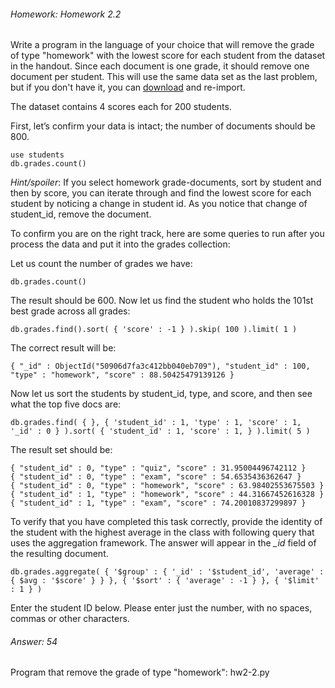 ###### Homework: Homework 2.2

Write a program in the language of your choice that will remove the grade of type "homework" with the lowest score for each student from the dataset in the handout. Since each document is one grade, it should remove one document per student. This will use the same data set as the last problem, but if you don't have it, you can [download](https://university.mongodb.com/static/MongoDB_2016_M101P_January/handouts/grades.ef42a2b3e7ff.json) and re-import.

The dataset contains 4 scores each for 200 students.

First, let’s confirm your data is intact; the number of documents should be 800.

```
use students
db.grades.count()
```

*Hint/spoiler*: If you select homework grade-documents, sort by student and then by score, you can iterate through and find the lowest score for each student by noticing a change in student id. As you notice that change of student_id, remove the document.

To confirm you are on the right track, here are some queries to run after you process the data and put it into the grades collection:

Let us count the number of grades we have:

``
db.grades.count()
``

The result should be 600. Now let us find the student who holds the 101st best grade across all grades:

``
db.grades.find().sort( { 'score' : -1 } ).skip( 100 ).limit( 1 )
``

The correct result will be:

```
{ "_id" : ObjectId("50906d7fa3c412bb040eb709"), "student_id" : 100, "type" : "homework", "score" : 88.50425479139126 }
```

Now let us sort the students by student_id, type, and score, and then see what the top five docs are:

```
db.grades.find( { }, { 'student_id' : 1, 'type' : 1, 'score' : 1, '_id' : 0 } ).sort( { 'student_id' : 1, 'score' : 1, } ).limit( 5 )
```

The result set should be:

```
{ "student_id" : 0, "type" : "quiz", "score" : 31.95004496742112 }
{ "student_id" : 0, "type" : "exam", "score" : 54.6535436362647 }
{ "student_id" : 0, "type" : "homework", "score" : 63.98402553675503 }
{ "student_id" : 1, "type" : "homework", "score" : 44.31667452616328 }
{ "student_id" : 1, "type" : "exam", "score" : 74.20010837299897 }
```

To verify that you have completed this task correctly, provide the identity of the student with the highest average in the class with following query that uses the aggregation framework. The answer will appear in the *_id* field of the resulting document.

```
db.grades.aggregate( { '$group' : { '_id' : '$student_id', 'average' : { $avg : '$score' } } }, { '$sort' : { 'average' : -1 } }, { '$limit' : 1 } )
```

Enter the student ID below. Please enter just the number, with no spaces, commas or other characters.

###### Answer: 54

Program that remove the grade of type "homework": hw2-2.py
